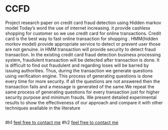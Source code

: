# CCFD
Project research paper on credit card fraud detection using Hidden markov model
Today’s word the use of internet increasing. it provide cashless shopping for customer so we use credit card for online transactions. Credit card is the best way to fast online transaction for shopping . HMM(hidden morkov model) provide appropriate service to detect or prevent user those are not genuine. in HMM transaction will provide security to detect fraud transaction. In the existing credit card fraud detection business processing system, fraudulent transaction will be detected after transaction is done. It is difficult to find out fraudulent and regarding loses will be barred by issuing authorities. Thus, during the transaction we generate questions using verification engine. This process of generating questions is done every time for more security. If all the questions are not answered then the transaction fails and a message is generated of the same.We repeat the same process of generating questions for every transaction just for higher security purpose
and minimum frauds. We present detailed experimental results to show the effectiveness of our approach and compare it with other techniques available in the literature






##
#h1 [feel free to contact me](https://www.linkedin.com/in/swapnil-martin-89068a98/ "Linked in ")
#h2  [feel free to contact me](https://twitter.com/iamascetic "tweet me !")

